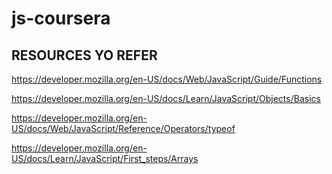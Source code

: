 # js-coursera

## RESOURCES YO REFER

https://developer.mozilla.org/en-US/docs/Web/JavaScript/Guide/Functions

https://developer.mozilla.org/en-US/docs/Learn/JavaScript/Objects/Basics

https://developer.mozilla.org/en-US/docs/Web/JavaScript/Reference/Operators/typeof

https://developer.mozilla.org/en-US/docs/Learn/JavaScript/First_steps/Arrays
